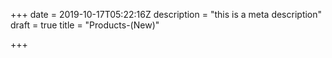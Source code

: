 +++
date = 2019-10-17T05:22:16Z
description = "this is a meta description"
draft = true
title = "Products-(New)"

+++
